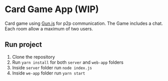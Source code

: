 # Card Game App (WIP)

Card game using [Gun.js](https://gun.eco/) for p2p communication. The Game includes a chat. Each room allow a maximum of two users.

## Run project

1. Clone the repository
2. Run `yarn install` for both `server` and `web-app` folders
3. Inside `server` folder run `node index.js`
4. Inside `we-app` folder run `yarn start`
